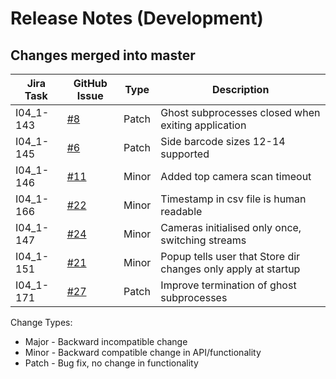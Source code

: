 Release Notes (Development)
===========================

Changes merged into master
--------------------------
| Jira Task | GitHub Issue | Type | Description |
|-----------|--------------|------|-------------|
| I04_1-143 | [#8](https://github.com/DiamondLightSource/PuckBarcodeReader/issues/8) | Patch | Ghost subprocesses closed when exiting application |
| I04_1-145 | [#6](https://github.com/DiamondLightSource/PuckBarcodeReader/issues/6) | Patch | Side barcode sizes 12-14 supported |
| I04_1-146 | [#11](https://github.com/DiamondLightSource/PuckBarcodeReader/issues/11) | Minor | Added top camera scan timeout |
| I04_1-166 | [#22](https://github.com/DiamondLightSource/PuckBarcodeReader/issues/22) | Minor | Timestamp in csv file is human readable |
| I04_1-147 | [#24](https://github.com/DiamondLightSource/PuckBarcodeReader/issues/24) | Minor | Cameras initialised only once, switching streams |
| I04_1-151 | [#21](https://github.com/DiamondLightSource/PuckBarcodeReader/issues/21) | Minor | Popup tells user that Store dir changes only apply at startup |
| I04_1-171 | [#27](https://github.com/DiamondLightSource/PuckBarcodeReader/issues/27) | Patch | Improve termination of ghost subprocesses |

Change Types:
* Major - Backward incompatible change
* Minor - Backward compatible change in API/functionality
* Patch - Bug fix, no change in functionality

